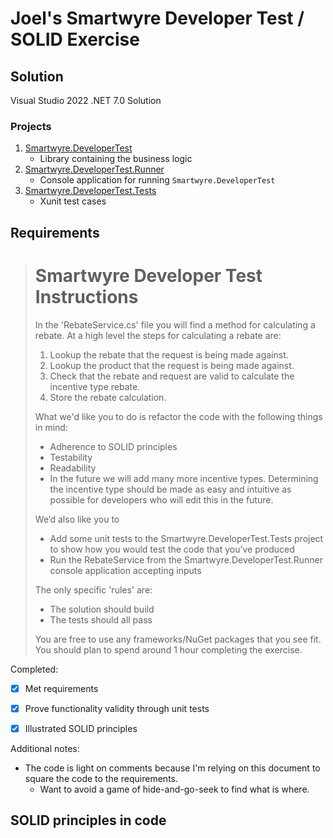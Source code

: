 # Joel's Smartwyre Developer Test / SOLID Exercise

## Solution

Visual Studio 2022 .NET 7.0 Solution

### Projects

1. [Smartwyre.DeveloperTest](/developer-interview-test/Smartwyre.DeveloperTest)
    * Library containing the business logic
1. [Smartwyre.DeveloperTest.Runner](developer-interview-test/Smartwyre.DeveloperTest.Runner)
    * Console application for running `Smartwyre.DeveloperTest`
1. [Smartwyre.DeveloperTest.Tests](developer-interview-test/Smartwyre.DeveloperTest.Tests)
    * Xunit test cases

## Requirements

> # Smartwyre Developer Test Instructions
> 
> In the 'RebateService.cs' file you will find a method for calculating a rebate. At a high level the steps for calculating a rebate are:
> 
>  1. Lookup the rebate that the request is being made against.
>  2. Lookup the product that the request is being made against.
>  2. Check that the rebate and request are valid to calculate the incentive type rebate.
>  3. Store the rebate calculation.
> 
> What we'd like you to do is refactor the code with the following things in mind:
> 
>  - Adherence to SOLID principles
>  - Testability
>  - Readability
>  - In the future we will add many more incentive types. Determining the incentive type should be made as easy and intuitive as possible for developers who will edit this in the future.
> 
> We’d also like you to 
>  - Add some unit tests to the Smartwyre.DeveloperTest.Tests project to show how you would test the code that you’ve produced 
>  - Run the RebateService from the Smartwyre.DeveloperTest.Runner console application accepting inputs
> 
> The only specific 'rules' are:
> 
> - The solution should build
> - The tests should all pass
> 
> You are free to use any frameworks/NuGet packages that you see fit. You should plan to spend around 1 hour completing the exercise.


Completed:

- [x] Met requirements
- [x] Prove functionality validity through unit tests
- [x] Illustrated SOLID principles


Additional notes:
   * The code is light on comments because I'm relying on this document to square the code to the requirements.
      * Want to avoid a game of hide-and-go-seek to find what is where.


## SOLID principles in code
